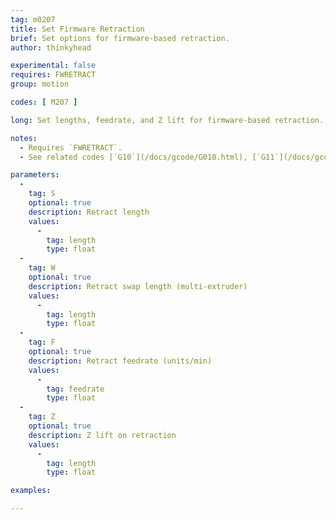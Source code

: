 ```yaml
---
tag: m0207
title: Set Firmware Retraction
brief: Set options for firmware-based retraction.
author: thinkyhead

experimental: false
requires: FWRETRACT
group: motion

codes: [ M207 ]

long: Set lengths, feedrate, and Z lift for firmware-based retraction. See parameters below.

notes:
  - Requires `FWRETRACT`.
  - See related codes [`G10`](/docs/gcode/G010.html), [`G11`](/docs/gcode/G010.html), [`M208`](/docs/gcode/M208.html), and [`M209`](/docs/gcode/M209.html).

parameters:
  -
    tag: S
    optional: true
    description: Retract length
    values:
      -
        tag: length
        type: float
  -
    tag: W
    optional: true
    description: Retract swap length (multi-extruder)
    values:
      -
        tag: length
        type: float
  -
    tag: F
    optional: true
    description: Retract feedrate (units/min)
    values:
      -
        tag: feedrate
        type: float
  -
    tag: Z
    optional: true
    description: Z lift on retraction
    values:
      -
        tag: length
        type: float

examples:

---
```


